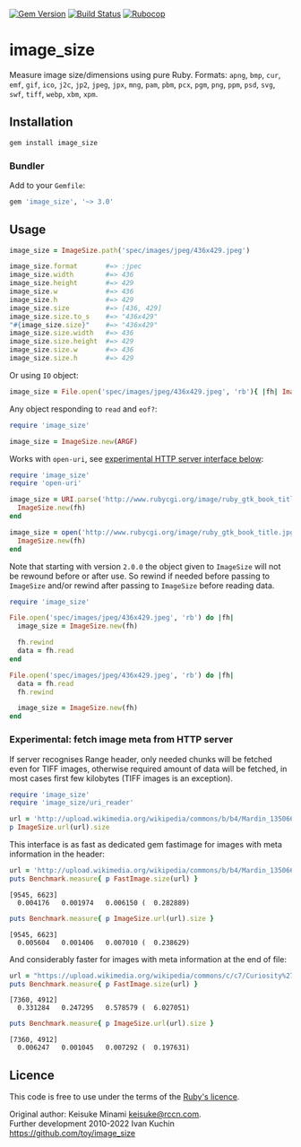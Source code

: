 [![Gem Version](https://img.shields.io/gem/v/image_size?logo=rubygems)](https://rubygems.org/gems/image_size)
[![Build Status](https://img.shields.io/github/actions/workflow/status/toy/image_size/check.yml?logo=github)](https://github.com/toy/image_size/actions/workflows/check.yml)
[![Rubocop](https://img.shields.io/github/actions/workflow/status/toy/image_size/rubocop.yml?label=rubocop&logo=rubocop)](https://github.com/toy/image_size/actions/workflows/rubocop.yml)

# image_size

Measure image size/dimensions using pure Ruby.
Formats: `apng`, `bmp`, `cur`, `emf`, `gif`, `ico`, `j2c`, `jp2`, `jpeg`, `jpx`, `mng`, `pam`, `pbm`, `pcx`, `pgm`, `png`, `ppm`, `psd`, `svg`, `swf`, `tiff`, `webp`, `xbm`, `xpm`.

## Installation

```sh
gem install image_size
```

### Bundler

Add to your `Gemfile`:

```ruby
gem 'image_size', '~> 3.0'
```

## Usage

```ruby
image_size = ImageSize.path('spec/images/jpeg/436x429.jpeg')

image_size.format       #=> :jpec
image_size.width        #=> 436
image_size.height       #=> 429
image_size.w            #=> 436
image_size.h            #=> 429
image_size.size         #=> [436, 429]
image_size.size.to_s    #=> "436x429"
"#{image_size.size}"    #=> "436x429"
image_size.size.width   #=> 436
image_size.size.height  #=> 429
image_size.size.w       #=> 436
image_size.size.h       #=> 429
```

Or using `IO` object:

```ruby
image_size = File.open('spec/images/jpeg/436x429.jpeg', 'rb'){ |fh| ImageSize.new(fh) }
```

Any object responding to `read` and `eof?`:

```ruby
require 'image_size'

image_size = ImageSize.new(ARGF)
```

Works with `open-uri`, see [experimental HTTP server interface below](#experimental-fetch-image-meta-from-http-server):

```ruby
require 'image_size'
require 'open-uri'

image_size = URI.parse('http://www.rubycgi.org/image/ruby_gtk_book_title.jpg').open('rb') do |fh|
  ImageSize.new(fh)
end

image_size = open('http://www.rubycgi.org/image/ruby_gtk_book_title.jpg', 'rb') do |fh|
  ImageSize.new(fh)
end
```

Note that starting with version `2.0.0` the object given to `ImageSize` will not be rewound before or after use.
So rewind if needed before passing to `ImageSize` and/or rewind after passing to `ImageSize` before reading data.

```ruby
require 'image_size'

File.open('spec/images/jpeg/436x429.jpeg', 'rb') do |fh|
  image_size = ImageSize.new(fh)

  fh.rewind
  data = fh.read
end

File.open('spec/images/jpeg/436x429.jpeg', 'rb') do |fh|
  data = fh.read
  fh.rewind

  image_size = ImageSize.new(fh)
end
```

### Experimental: fetch image meta from HTTP server

If server recognises Range header, only needed chunks will be fetched even for TIFF images, otherwise required amount
of data will be fetched, in most cases first few kilobytes (TIFF images is an exception).

```ruby
require 'image_size'
require 'image_size/uri_reader'

url = 'http://upload.wikimedia.org/wikipedia/commons/b/b4/Mardin_1350660_1350692_33_images.jpg'
p ImageSize.url(url).size
```

This interface is as fast as dedicated gem fastimage for images with meta information in the header:

```ruby
url = 'http://upload.wikimedia.org/wikipedia/commons/b/b4/Mardin_1350660_1350692_33_images.jpg'
puts Benchmark.measure{ p FastImage.size(url) }
```
```
[9545, 6623]
  0.004176   0.001974   0.006150 (  0.282889)
```
```ruby
puts Benchmark.measure{ p ImageSize.url(url).size }
```
```
[9545, 6623]
  0.005604   0.001406   0.007010 (  0.238629)
```

And considerably faster for images with meta information at the end of file:

```ruby
url = "https://upload.wikimedia.org/wikipedia/commons/c/c7/Curiosity%27s_Vehicle_System_Test_Bed_%28VSTB%29_Rover_%28PIA15876%29.tif"
puts Benchmark.measure{ p FastImage.size(url) }
```
```
[7360, 4912]
  0.331284   0.247295   0.578579 (  6.027051)
```
```ruby
puts Benchmark.measure{ p ImageSize.url(url).size }
```
```
[7360, 4912]
  0.006247   0.001045   0.007292 (  0.197631)
```

## Licence

This code is free to use under the terms of the [Ruby's licence](LICENSE.txt).

Original author: Keisuke Minami <keisuke@rccn.com>.\
Further development 2010-2022 Ivan Kuchin https://github.com/toy/image_size
